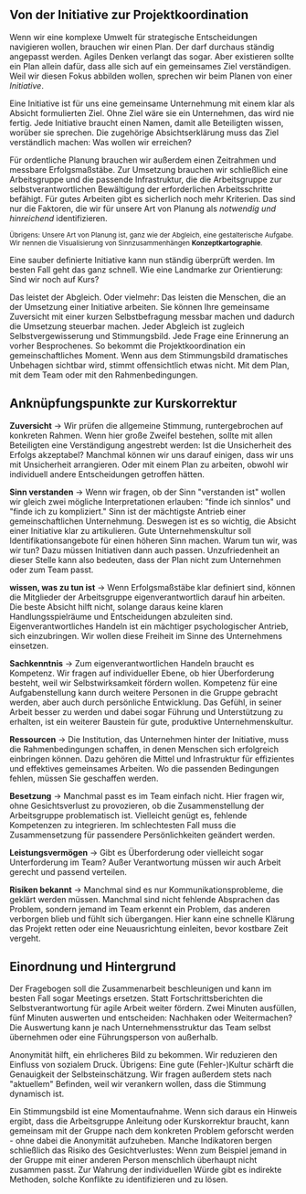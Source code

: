 <h2>Von der Initiative zur Projektkoordination</h2>

<p>Wenn wir eine komplexe Umwelt für strategische Entscheidungen navigieren wollen, brauchen wir einen Plan. Der darf durchaus ständig angepasst werden. Agiles Denken verlangt das sogar. Aber existieren sollte ein Plan allein dafür, dass alle sich auf ein gemeinsames Ziel verständigen. Weil wir diesen Fokus abbilden wollen, sprechen wir beim Planen von einer <em>Initiative</em>.</p>

<p>Eine Initiative ist für uns eine gemeinsame Unternehmung mit einem klar als Absicht formulierten Ziel. Ohne Ziel wäre sie ein Unternehmen, das wird nie fertig. Jede Initiative braucht einen Namen, damit alle Beteiligten wissen, worüber sie sprechen. Die zugehörige Absichtserklärung muss das Ziel verständlich machen: Was wollen wir erreichen?</p>

<p>Für ordentliche Planung brauchen wir außerdem einen Zeitrahmen und messbare Erfolgsmaßstäbe. Zur Umsetzung brauchen wir schließlich eine Arbeitsgruppe und die passende Infrastruktur, die die Arbeitsgruppe zur selbstverantwortlichen Bewältigung der erforderlichen Arbeitsschritte befähigt. Für gutes Arbeiten gibt es sicherlich noch mehr Kriterien. Das sind nur die Faktoren, die wir für unsere Art von Planung als <em>notwendig und hinreichend</em> identifizieren.</p>

<p><small>Übrigens: Unsere Art von Planung ist, ganz wie der Abgleich, eine gestalterische Aufgabe. Wir nennen die Visualisierung von Sinnzusammenhängen <strong>Konzeptkartographie</strong>.</small></p>

<p>Eine sauber definierte Initiative kann nun ständig überprüft werden. Im besten Fall geht das ganz schnell. Wie eine Landmarke zur Orientierung: Sind wir noch auf Kurs?</p>

<p>Das leistet der Abgleich. Oder vielmehr: Das leisten die Menschen, die an der Umsetzung einer Initiative arbeiten. Sie können Ihre gemeinsame Zuversicht mit einer kurzen Selbstbefragung messbar machen und dadurch die Umsetzung steuerbar machen. Jeder Abgleich ist zugleich Selbstvergewisserung und Stimmungsbild. Jede Frage eine Erinnerung an vorher Besprochenes. So bekommt die Projektkoordination ein gemeinschaftliches Moment. Wenn aus dem Stimmungsbild dramatisches Unbehagen sichtbar wird, stimmt offensichtlich etwas nicht. Mit dem Plan, mit dem Team oder mit den Rahmenbedingungen.</p>

<h2>Anknüpfungspunkte zur Kurskorrektur</h2>

<p><strong>Zuversicht</strong> → Wir prüfen die allgemeine Stimmung, runtergebrochen auf konkreten Rahmen. Wenn hier große Zweifel bestehen, sollte mit allen Beteiligten eine Verständigung angestrebt werden: Ist die Unsicherheit des Erfolgs akzeptabel? Manchmal können wir uns darauf einigen, dass wir uns mit Unsicherheit arrangieren. Oder mit einem Plan zu arbeiten, obwohl wir individuell andere Entscheidungen getroffen hätten.</p>
<p><strong>Sinn verstanden</strong> → Wenn wir fragen, ob der Sinn "verstanden ist" wollen wir gleich zwei mögliche Interpretationen erlauben: "finde ich sinnlos" und "finde ich zu kompliziert." Sinn ist der mächtigste Antrieb einer gemeinschaftlichen Unternehmung. Deswegen ist es so wichtig, die Absicht einer Initiative klar zu artikulieren. Gute Unternehmenskultur soll Identifikationsangebote für einen höheren Sinn machen. Warum tun wir, was wir tun? Dazu müssen Initiativen dann auch passen. Unzufriedenheit an dieser Stelle kann also bedeuten, dass der Plan nicht zum Unternehmen oder zum Team passt.</p>
<p><strong>wissen, was zu tun ist</strong> → Wenn Erfolgsmaßstäbe klar definiert sind, können die Mitglieder der Arbeitsgruppe eigenverantwortlich darauf hin arbeiten. Die beste Absicht hilft nicht, solange daraus keine klaren Handlungsspielräume und Entscheidungen abzuleiten sind. Eigenverantwortliches Handeln ist ein mächtiger psychologischer Antrieb, sich einzubringen. Wir wollen diese Freiheit im Sinne des Unternehmens einsetzen.</p>
<p><strong>Sachkenntnis</strong> → Zum eigenverantwortlichen Handeln braucht es Kompetenz. Wir fragen auf individueller Ebene, ob hier Überforderung besteht, weil wir Selbstwirksamkeit fördern wollen. Kompetenz für eine Aufgabenstellung kann durch weitere Personen in die Gruppe gebracht werden, aber auch durch persönliche Entwicklung. Das Gefühl, in seiner Arbeit besser zu werden und dabei sogar Führung und Unterstützung zu erhalten, ist ein weiterer Baustein für gute, produktive Unternehmenskultur.</p>
<p><strong>Ressourcen</strong> → Die Institution, das Unternehmen hinter der Initiative, muss die Rahmenbedingungen schaffen, in denen Menschen sich erfolgreich einbringen können. Dazu gehören die Mittel und Infrastruktur für effizientes und effektives gemeinsames Arbeiten. Wo die passenden Bedingungen fehlen, müssen Sie geschaffen werden.</p>
<p><strong>Besetzung</strong> → Manchmal passt es im Team einfach nicht. Hier fragen wir, ohne Gesichtsverlust zu provozieren, ob die Zusammenstellung der Arbeitsgruppe problematisch ist. Vielleicht genügt es, fehlende Kompetenzen zu integrieren. Im schlechtesten Fall muss die Zusammensetzung für passendere Persönlichkeiten geändert werden.</p>
<p><strong>Leistungsvermögen</strong> → Gibt es Überforderung oder vielleicht sogar Unterforderung im Team? Außer Verantwortung müssen wir auch Arbeit gerecht und passend verteilen.</p>
<p><strong>Risiken bekannt</strong> → Manchmal sind es nur Kommunikationsprobleme, die geklärt werden müssen. Manchmal sind nicht fehlende Absprachen das Problem, sondern jemand im Team erkennt ein Problem, das anderen verborgen blieb und fühlt sich übergangen. Hier kann eine schnelle Klärung das Projekt retten oder eine Neuausrichtung einleiten, bevor kostbare Zeit vergeht.</p>

<h2>Einordnung und Hintergrund</h2>

<p>Der Fragebogen soll die Zusammenarbeit beschleunigen und kann im besten Fall sogar Meetings ersetzen. Statt Fortschrittsberichten die Selbstverantwortung für agile Arbeit weiter fördern. Zwei Minuten ausfüllen, fünf Minuten auswerten und entscheiden: Nachhaken oder Weitermachen? Die Auswertung kann je nach Unternehmensstruktur das Team selbst übernehmen oder eine Führungsperson von außerhalb.</p>

<p>Anonymität hilft, ein ehrlicheres Bild zu bekommen. Wir reduzieren den Einfluss von sozialem Druck. Übrigens: Eine gute (Fehler-)Kultur schärft die Genauigkeit der Selbsteinschätzung. Wir fragen außerdem stets nach "aktuellem" Befinden, weil wir verankern wollen, dass die Stimmung dynamisch ist. </p>
<p>Ein Stimmungsbild ist eine Momentaufnahme. Wenn sich daraus ein Hinweis ergibt, dass die Arbeitsgruppe Anleitung oder Kurskorrektur braucht, kann gemeinsam mit der Gruppe nach dem konkreten Problem geforscht werden - ohne dabei die Anonymität aufzuheben. Manche Indikatoren bergen schließlich das Risiko des Gesichtverlustes: Wenn zum Beispiel jemand in der Gruppe mit einer anderen Person menschlich überhaupt nicht zusammen passt. Zur Wahrung der individuellen Würde gibt es indirekte Methoden, solche Konflikte zu identifizieren und zu lösen.</p>